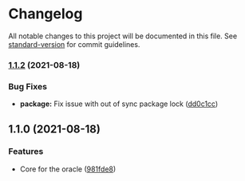 # Changelog

All notable changes to this project will be documented in this file. See [standard-version](https://github.com/conventional-changelog/standard-version) for commit guidelines.

### [1.1.2](https://github.com/fluxprotocol/oracle-provider-core/compare/v1.1.0...v1.1.2) (2021-08-18)


### Bug Fixes

* **package:** Fix issue with out of sync package lock ([dd0c1cc](https://github.com/fluxprotocol/oracle-provider-core/commit/dd0c1ccdafd25b812ef2cebd5e90b818b5e7af8f))

## 1.1.0 (2021-08-18)


### Features

* Core for the oracle ([981fde8](https://github.com/fluxprotocol/oracle-provider-core/commit/981fde8895a928cf6f4d618fb7097e115b2a83e7))
